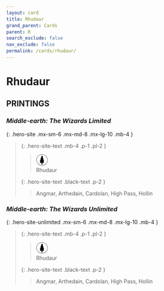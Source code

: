 ```yaml
---
layout: card
title: Rhudaur
grand_parent: Cards
parent: R
search_exclude: false
nav_exclude: false
permalink: /cards/rhudaur/
---
```


# Rhudaur


## PRINTINGS


### _Middle-earth: The Wizards Limited_

{: .hero-site .mx-sm-6 .mx-md-8 .mx-lg-10 .mb-4 }
> {: .hero-site-text .mb-4 .p-1 .pl-2 }
> > <div class="card-mp"><img src="/assets/images/wilderness.svg"></div>
> > <div class="character-card-name">Rhudaur</div>
>
> {: .hero-site-text .black-text .p-2 }
> > Angmar, Arthedain, Cardolan, High Pass, Hollin 
> 

### _Middle-earth: The Wizards Unlimited_

{: .hero-site-unlimited .mx-sm-6 .mx-md-8 .mx-lg-10 .mb-4 }
> {: .hero-site-text .mb-4 .p-1 .pl-2 }
> > <div class="card-mp"><img src="/assets/images/wilderness.svg"></div>
> > <div class="character-card-name">Rhudaur</div>
>
> {: .hero-site-text .black-text .p-2 }
> > Angmar, Arthedain, Cardolan, High Pass, Hollin 
> 
